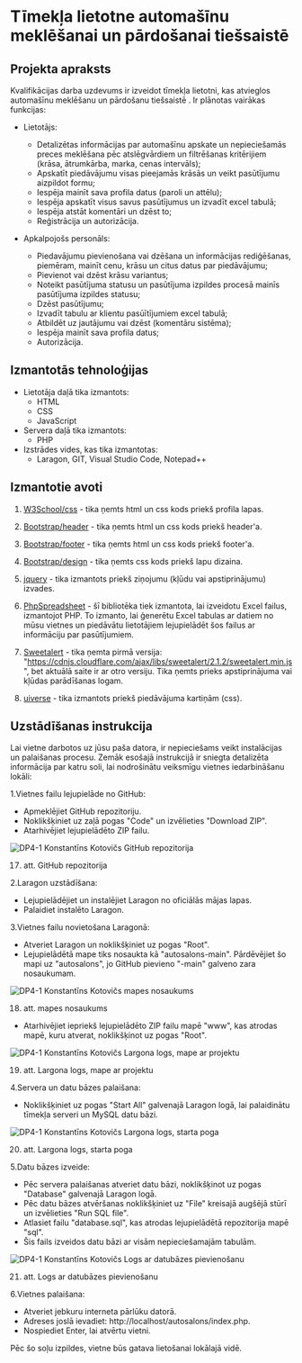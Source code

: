 # Tīmekļa lietotne automašīnu meklēšanai un pārdošanai tiešsaistē

## Projekta apraksts
Kvalifikācijas darba uzdevums ir izveidot tīmekļa lietotni, kas atvieglos automašīnu meklēšanu un pārdošanu tiešsaistē . 
Ir plānotas vairākas funkcijas:
- Lietotājs:
  - Detalizētas informācijas par automašīnu apskate un nepieciešamās preces meklēšana pēc atslēgvārdiem un filtrēšanas kritērijiem (krāsa, ātrumkārba, marka, cenas intervāls); 
  - Apskatīt piedāvājumu visas pieejamās krāsās un veikt pasūtījumu aizpildot formu;
  - Iespēja mainīt sava profila datus (paroli un attēlu);
  - Iespēja apskatīt visus savus pasūtījumus un izvadīt excel tabulā;
  - Iespēja atstāt komentāri un dzēst to;
  - Reģistrācija un autorizācija.
  
- Apkalpojošs personāls:
  - Piedavājumu pievienošana vai dzēšana un informācijas rediģēšanas, piemēram, mainīt cenu, krāsu un citus datus par piedāvājumu;
  - Pievienot vai dzēst krāsu variantus;
  - Noteikt pasūtījuma statusu un pasūtījuma izpildes procesā mainīs pasūtījuma izpildes statusu;
  - Dzēst pasūtījumu;
  - Izvadīt tabulu ar klientu pasūītījumiem excel tabulā;
  - Atbildēt uz jautājumu vai dzēst (komentāru sistēma);
  - Iespēja mainīt sava profila datus;
  - Autorizācija.

## Izmantotās tehnoloģijas
- Lietotāja daļā tika izmantots:
  - HTML
  - CSS
  - JavaScript
- Servera daļā tika izmantots:
  - PHP
- Izstrādes vides, kas tika izmantotas:
  - Laragon, GIT, Visual Studio Code, Notepad++

## Izmantotie avoti
1. [W3School/css](https://bootsnipp.com/snippets/K0ZmK) - tika ņemts html un css kods priekš profila lapas.

2. [Bootstrap/header](https://getbootstrap.com/docs/5.0/examples/headers/) - tika ņemts html un css kods priekš header'a.

3. [Bootstrap/footer](https://getbootstrap.com/docs/5.3/examples/footers/) - tika ņemts html un css kods priekš footer'a.

4. [Bootstrap/design](https://getbootstrap.com) - tika ņemts css kods priekš lapu dizaina.

5. [jquery](https://code.jquery.com/jquery-3.6.0.min.js) - tika izmantots priekš ziņojumu (kļūdu vai apstiprinājumu) izvades.

6. [PhpSpreadsheet](https://github.com/PHPOffice/PhpSpreadsheet) - šī bibliotēka tiek izmantota, lai izveidotu Excel failus, izmantojot PHP. To izmanto, lai ģenerētu Excel tabulas ar datiem no mūsu vietnes un piedāvātu lietotājiem lejupielādēt šos failus ar informāciju par pasūtījumiem.

7. [Sweetalert](https://sweetalert2.github.io) - tika ņemta pirmā versija: "https://cdnjs.cloudflare.com/ajax/libs/sweetalert/2.1.2/sweetalert.min.js", bet aktuālā saite ir ar otro versiju. Tika ņemts prieks apstiprinājuma vai kļūdas parādīšanas logam.

8. [uiverse](https://uiverse.io/SouravBandyopadhyay/giant-squid-24) - tika izmantots priekš piedāvājuma kartiņām (css).

## Uzstādīšanas instrukcija
Lai vietne darbotos uz jūsu paša datora, ir nepieciešams veikt instalācijas un palaišanas procesu. Zemāk esošajā instrukcijā ir sniegta detalizēta informācija par katru soli, lai nodrošinātu veiksmīgu vietnes iedarbināšanu lokāli:

1.Vietnes failu lejupielāde no GitHub:

- Apmeklējiet GitHub repozitoriju.
- Noklikšķiniet uz zaļā pogas "Code" un izvēlieties "Download ZIP".
- Atarhivējiet lejupielādēto ZIP failu.

![DP4-1 Konstantīns Kotovičs GitHub repozitorija](https://github.com/rvt-prog-kval-24/DP41-KonstantinsKotovics-TimeklaLietotneAutomasinuMeklesanaiUnPardosanaiTiessaiste/blob/main/documentation/atteli/17.%20att.%20GitHub%20repozitorija.png)

17. att. GitHub repozitorija

2.Laragon uzstādīšana:

- Lejupielādējiet un instalējiet Laragon no oficiālās mājas lapas.
- Palaidiet instalēto Laragon.

3.Vietnes failu novietošana Laragonā:

- Atveriet Laragon un noklikšķiniet uz pogas "Root".
- Lejupielādētā mape tiks nosaukta kā "autosalons-main". Pārdēvējiet šo mapi uz "autosalons", jo GitHub pievieno "-main" galveno zara nosaukumam.

![DP4-1 Konstantīns Kotovičs mapes nosaukums](https://github.com/rvt-prog-kval-24/DP41-KonstantinsKotovics-TimeklaLietotneAutomasinuMeklesanaiUnPardosanaiTiessaiste/blob/main/documentation/atteli/18.%20att.%20mapes%20nosaukums.png)

18. att. mapes nosaukums
- Atarhivējiet iepriekš lejupielādēto ZIP failu mapē "www", kas atrodas mapē, kuru atverat, noklikšķinot uz pogas "Root".

![DP4-1 Konstantīns Kotovičs Largona logs, mape ar projektu](https://github.com/rvt-prog-kval-24/DP41-KonstantinsKotovics-TimeklaLietotneAutomasinuMeklesanaiUnPardosanaiTiessaiste/blob/main/documentation/atteli/19.%20att.%20Largona%20logs%2C%20mape%20ar%20projektu.png)

19. att. Largona logs, mape ar projektu

4.Servera un datu bāzes palaišana:

- Noklikšķiniet uz pogas "Start All" galvenajā Laragon logā, lai palaidinātu tīmekļa serveri un MySQL datu bāzi.

![DP4-1 Konstantīns Kotovičs Largona logs, starta poga](https://github.com/rvt-prog-kval-24/DP41-KonstantinsKotovics-TimeklaLietotneAutomasinuMeklesanaiUnPardosanaiTiessaiste/blob/main/documentation/atteli/20.%20att.%20Largona%20logs%2C%20starta%20poga.png)

20. att. Largona logs, starta poga

5.Datu bāzes izveide:

- Pēc servera palaišanas atveriet datu bāzi, noklikšķinot uz pogas "Database" galvenajā Laragon logā.
- Pēc datu bāzes atvēršanas noklikšķiniet uz "File" kreisajā augšējā stūrī un izvēlieties "Run SQL file".
- Atlasiet failu "database.sql", kas atrodas lejupielādētā repozitorija mapē "sql".
- Šis fails izveidos datu bāzi ar visām nepieciešamajām tabulām.

![DP4-1 Konstantīns Kotovičs Logs ar datubāzes pievienošanu](https://github.com/rvt-prog-kval-24/DP41-KonstantinsKotovics-TimeklaLietotneAutomasinuMeklesanaiUnPardosanaiTiessaiste/blob/main/documentation/atteli/21.%20att.%20Logs%20ar%20datubāzes%20pievienošanu.png)

21. att. Logs ar datubāzes pievienošanu

6.Vietnes palaišana:

- Atveriet jebkuru interneta pārlūku datorā.
- Adreses joslā ievadiet: http://localhost/autosalons/index.php.
- Nospiediet Enter, lai atvērtu vietni.

Pēc šo soļu izpildes, vietne būs gatava lietošanai lokālajā vidē.
